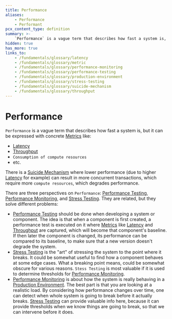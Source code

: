 ```yaml
---
title: Performance
aliases:
    - Performance
    - Performant
pcx_content_type: definition
summary: >-
    `Performance` is a vague term that describes how fast a system is, but it can be expressed with concrete [Metrics](/fundamentals/glossary/#metric).
hidden: true
has_more: true
links_to:
    - /fundamentals/glossary/latency
    - /fundamentals/glossary/metric
    - /fundamentals/glossary/performance-monitoring
    - /fundamentals/glossary/performance-testing
    - /fundamentals/glossary/production-environment
    - /fundamentals/glossary/stress-testing
    - /fundamentals/glossary/suicide-mechanism
    - /fundamentals/glossary/throughput
---
```


# Performance

`Performance` is a vague term that describes how fast a system is, but it can be expressed with concrete [Metrics](/fundamentals/glossary/metric) like:

-   [Latency](/fundamentals/glossary/latency)
-   [Throughput](/fundamentals/glossary/throughput)
-   `Consumption of compute resources`
-   etc.

There is a [Suicide Mechanism](/fundamentals/glossary/suicide-mechanism) where lower performance (due to higher [Latency](/fundamentals/glossary/latency) for example) can result in more concurrent transactions, which require more `compute resources`, which degrades performance.

There are three perspectives on `Performance`: [Performance Testing](/fundamentals/glossary/performance-testing), [Performance Monitoring](/fundamentals/glossary/performance-monitoring), and [Stress Testing](/fundamentals/glossary/stress-testing). They are related, but they solve different problems:

-   [Performance Testing](/fundamentals/glossary/performance-testing) should be done when developing a system or component. The idea is that when a component is first created, a performance test is executed on it where [Metrics](/fundamentals/glossary/metric) like [Latency](/fundamentals/glossary/latency) and [Throughput](/fundamentals/glossary/throughput) are captured, which will become that component's baseline. If then later the component is changed, its performance can be compared to its baseline, to make sure that a new version doesn't degrade the system.
-   [Stress Testing](/fundamentals/glossary/stress-testing) is the "art" of stressing the system to the point where it breaks. It could be somewhat useful to find how a component behaves at some edge cases. What a breaking point means, could be somewhat obscure for various reasons. `Stess Testing` is most valuable if it is used to determine thresholds for [Performance Monitoring](/fundamentals/glossary/performance-monitoring).
-   [Performance Monitoring](/fundamentals/glossary/performance-monitoring) is about how the system is really behaving in a [Production Environment](/fundamentals/glossary/production-environment). The best part is that you are looking at a realistic load. By considering how performance changes over time, one can detect when whole system is going to break before it actually breaks. [Stress Testing](/fundamentals/glossary/stress-testing) can provide valuable info here, because it can provide thresholds when we know things are going to break, so that we can intervene before it does.
